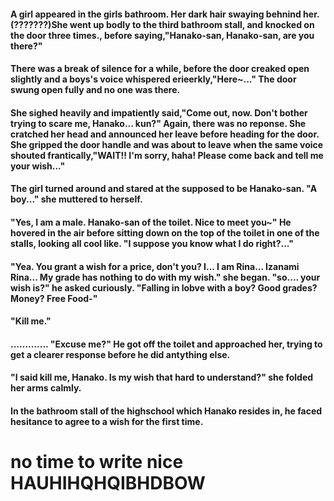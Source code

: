 #### A girl appeared in the girls bathroom. Her dark hair swaying behnind her.(???????)She went up bodly to the third bathroom stall, and knocked on the door three times., before saying,"Hanako-san, Hanako-san, are you there?"
#### There was a break of silence for a while, before the door creaked open slightly and a boys's voice whispered erieerkly,"Here~..." The door swung open fully and no one was there.
#### She sighed heavily and impatiently said,"Come out, now. Don't bother trying to scare me, Hanako... kun?" Again, there was no reponse. She cratched her head and announced her leave before heading for the door. She gripped the door handle and was about to leave when the same voice shouted frantically,"WAIT!! I'm sorry, haha! Please come back and tell me your wish..."
#### The girl turned around and stared at the supposed to be Hanako-san. "A boy..." she muttered to herself.
#### "Yes, I am a male. Hanako-san of the toilet. Nice to meet you~" He hovered in the air before sitting down on the top of the toilet in one of the stalls, looking all cool like. "I suppose you know what I do right?..." 
#### "Yea. You grant a wish for a price, don't you? I... I am Rina... Izanami Rina... My grade has nothing to do with my wish." she began. "so.... your wish is?" he asked curiously. "Falling in lobve with a boy? Good grades? Money? Free Food-"
#### "Kill me."
#### ............. "Excuse me?" He got off the toilet and approached her, trying to get a clearer response before he did antything else.
#### "I said kill me, Hanako. Is my wish that hard to understand?" she folded her arms calmly.
#### In the bathroom stall of the highschool which Hanako resides in, he faced hesitance to agree to a wish for the first time.
# no time to write nice HAUHIHQHQIBHDBOW
